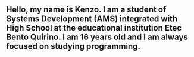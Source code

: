## Hello, my name is Kenzo. I am a student of Systems Development (AMS) integrated with High School at the educational institution Etec Bento Quirino. I am 16 years old and I am always focused on studying programming.

<!--
**HttpsKenzoaoki/HttpsKenzoaoki** is a ✨ _special_ ✨ repository because its `README.md` (this file) appears on your GitHub profile.

Here are some ideas to get you started:

- 🔭 I’m currently working on ...
- 🌱 I’m currently learning ...
- 👯 I’m looking to collaborate on ...
- 🤔 I’m looking for help with ...
- 💬 Ask me about ...
- 📫 How to reach me: ...
- 😄 Pronouns: ...
- ⚡ Fun fact: ...
-->
